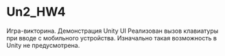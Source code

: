 # Un2_HW4
Игра-викторина. Демонстрация Unity UI
Реализован вызов клавиатуры при вводе с мобильного устройства. Изначально такая возможность в Unity не предусмотрена.
